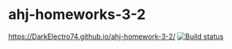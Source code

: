 # ahj-homeworks-3-2
https://DarkElectro74.github.io/ahj-homework-3-2/
[![Build status](https://ci.appveyor.com/api/projects/status/ninecsw3nlh156h3?svg=true)](https://ci.appveyor.com/project/DarkElectro/ahj-homework-3-2)

